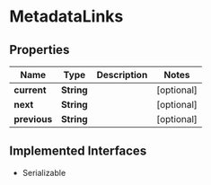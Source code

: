 

# MetadataLinks

## Properties

Name | Type | Description | Notes
------------ | ------------- | ------------- | -------------
**current** | **String** |  |  [optional]
**next** | **String** |  |  [optional]
**previous** | **String** |  |  [optional]


## Implemented Interfaces

* Serializable



